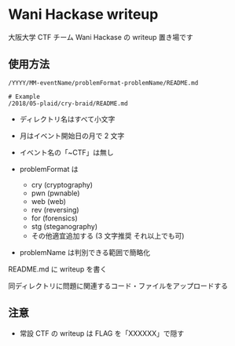 # Wani Hackase writeup

大阪大学 CTF チーム Wani Hackase の writeup 置き場です

## 使用方法

```
/YYYY/MM-eventName/problemFormat-problemName/README.md

# Example
/2018/05-plaid/cry-braid/README.md
```

- ディレクトリ名はすべて小文字

- 月はイベント開始日の月で 2 文字

- イベント名の「~CTF」は無し

- problemFormat は

  - cry (cryptography)
  - pwn (pwnable)
  - web (web)
  - rev (reversing)
  - for (forensics)
  - stg (steganography)
  - その他適宜追加する (3 文字推奨 それ以上でも可)

- problemName は判別できる範囲で簡略化

README.md に writeup を書く

同ディレクトリに問題に関連するコード・ファイルをアップロードする

## 注意

- 常設 CTF の writeup は FLAG を「XXXXXX」で隠す
